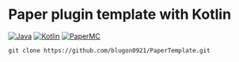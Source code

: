 # Paper plugin template with Kotlin
[![Java](https://img.shields.io/badge/Java-17-FF7700.svg?logo=java)]()
[![Kotlin](https://img.shields.io/badge/Kotlin-1.9.22-186FCC.svg?logo=kotlin)]()
[![PaperMC](https://img.shields.io/badge/PaperMC-1.20.4-222222.svg)]()
```
git clone https://github.com/blugon0921/PaperTemplate.git
```